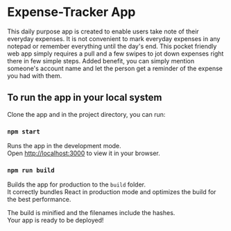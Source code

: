 # Expense-Tracker App

This daily purpose app is created to enable users take note of their everyday expenses. It is not convenient to mark everyday expenses in any notepad or remember everything until the day's end. This pocket friendly web app simply requires a pull and a few swipes to jot down expenses right there in few simple steps. Added benefit, you can simply mention someone's account name and let the person get a reminder of the expense you had with them. 

## To run the app in your local system

Clone the app and in the project directory, you can run:

### `npm start`

Runs the app in the development mode.\
Open [http://localhost:3000](http://localhost:3000) to view it in your browser.


### `npm run build`

Builds the app for production to the `build` folder.\
It correctly bundles React in production mode and optimizes the build for the best performance.

The build is minified and the filenames include the hashes.\
Your app is ready to be deployed!
